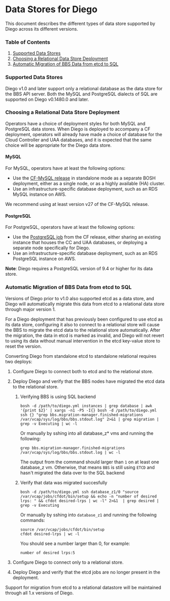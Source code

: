 # Data Stores for Diego

This document describes the different types of data store supported by Diego across its different versions.

### Table of Contents

1. [Supported Data Stores](#supported-data-stores)
1. [Choosing a Relational Data Store Deployment](#choosing-relational-datastore-deployment)
1. [Automatic Migration of BBS Data from etcd to SQL](#automatic-migration-bbs-data-etcd-sql)


### <a name="supported-data-stores"></a>Supported Data Stores

Diego v1.0 and later support only a relational database as the data store for the BBS API server. Both the MySQL and PostgreSQL dialects of SQL are supported on Diego v0.1480.0 and later.


### <a name="choosing-relational-datastore-deployment"></a>Choosing a Relational Data Store Deployment

Operators have a choice of deployment styles for both MySQL and PostgreSQL data stores. When Diego is deployed to accompany a CF deployment, operators will already have made a choice of database for the Cloud Controller and UAA databases, and it is expected that the same choice will be appropriate for the Diego data store.

#### MySQL

For MySQL, operators have at least the following options:

* Use the [CF-MySQL release](http://bosh.io/releases/github.com/cloudfoundry/cf-mysql-release?all=1) in standalone mode as a separate BOSH deployment, either as a single node, or as a highly available (HA) cluster.
* Use an infrastructure-specific database deployment, such as an RDS MySQL instance on AWS.

We recommend using at least version v27 of the CF-MySQL release.


#### PostgreSQL

For PostgreSQL, operators have at least the following options:

* Use the [PostgreSQL job](https://github.com/cloudfoundry/cf-release/tree/master/jobs/postgres) from the CF release, either sharing an existing instance that houses the CC and UAA databases, or deploying a separate node specifically for Diego.
* Use an infrastructure-specific database deployment, such as an RDS PostgreSQL instance on AWS.

**Note**: Diego requires a PostgreSQL version of 9.4 or higher for its data store.


### <a name="automatic-migration-bbs-data-etcd-sql"></a>Automatic Migration of BBS Data from etcd to SQL

Versions of Diego prior to v1.0 also supported etcd as a data store, and Diego will automatically  migrate this data from etcd to a relational data store through major version 1.

For a Diego deployment that has previously been configured to use etcd as its data store, configuring it also to connect to a relational store will cause the BBS to migrate the etcd data to the relational store automatically. After the migration, the data in etcd is marked as invalid, and Diego will not revert to using its data without manual intervention in the etcd key-value store to reset the version.

Converting Diego from standalone etcd to standalone relational requires two deploys:

1. Configure Diego to connect both to etcd and to the relational store.
2. Deploy Diego and verify that the BBS nodes have migrated the etcd data to the relational store.
   1. Verifying BBS is using SQL backend
      ```shell
      bosh -d /path/to/diego.yml instances | grep database | awk '{print $2}' | xargs -n1 -P5 -I{} bosh -d /path/to/diego.yml ssh {} "grep bbs.migration-manager.finished-migrations /var/vcap/sys/log/bbs/bbs.stdout.log" 2>&1 | grep migration | grep -v Executing | wc -l
      ```

      Or manually by sshing into all database_z* vms and running the following:
      ```shell
      grep bbs.migration-manager.finished-migrations /var/vcap/sys/log/bbs/bbs.stdout.log | wc -l
      ```

      The output from the command should larger than `1` on at least one
      database_z vm. Otherwise, that means `BBS` is still using `ETCD` and
      hasn't migrated the data over to the SQL backend

   2. Verify that data was migrated succesfully
      ``` shell
      bosh -d /path/to/diego.yml ssh database_z1/0 "source /var/vcap/jobs/cfdot/bin/setup && echo -n "number of desired lrps: " && cfdot desired-lrps | wc -l" 2>&1  | grep desired | grep -v Executing
      ```

      Or manually by sshing into `database_z1` and running the following commands:
      ```shell
      source /var/vcap/jobs/cfdot/bin/setup
      cfdot desired-lrps | wc -l
      ```

      You should see a number larger than 0, for example:

      ``` shell
      number of desired lrps:5
      ```

3. Configure Diego to connect only to a relational store.
4. Deploy Diego and verify that the etcd jobs are no longer present in the deployment.

Support for migration from etcd to a relational datastore will be maintained through all 1.x versions of Diego.
